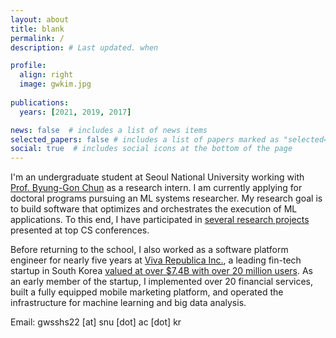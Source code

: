 ```yaml
---
layout: about
title: blank
permalink: /
description: # Last updated. when

profile:
  align: right
  image: gwkim.jpg
    
publications:
  years: [2021, 2019, 2017]

news: false  # includes a list of news items
selected_papers: false # includes a list of papers marked as "selected={true}"
social: true  # includes social icons at the bottom of the page
---
```


I'm an undergraduate student at Seoul National University working with [Prof. Byung-Gon Chun](https://bgchun.github.io/) as a research intern.
I am currently applying for doctoral programs pursuing an ML systems researcher.
My research goal is to build software that optimizes and orchestrates the execution of ML applications.
To this end, I have participated in [several research projects](#publications) presented at top CS conferences.

Before returning to the school, I also worked as a software platform engineer for nearly five years at [Viva Republica Inc.](https://toss.im/en), a leading fin-tech startup in South Korea [valued at over $7.4B with over 20 million users](https://techcrunch.com/2021/06/22/viva-republica-developer-of-korean-financial-super-app-toss-raises-410m-at-a-7-4b-valuation/).
As an early member of the startup, I implemented over 20 financial services, built a fully equipped mobile marketing platform, and operated the infrastructure for machine learning and big data analysis.

Email: gwsshs22 \[at\] snu \[dot\] ac \[dot\] kr


